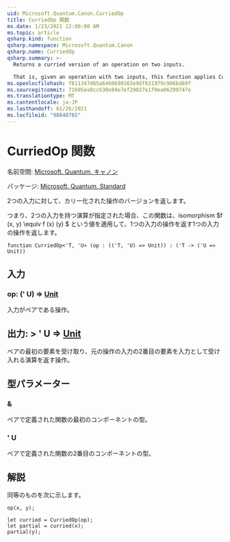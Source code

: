 ```yaml
---
uid: Microsoft.Quantum.Canon.CurriedOp
title: CurriedOp 関数
ms.date: 1/23/2021 12:00:00 AM
ms.topic: article
qsharp.kind: function
qsharp.namespace: Microsoft.Quantum.Canon
qsharp.name: CurriedOp
qsharp.summary: >-
  Returns a curried version of an operation on two inputs.

  That is, given an operation with two inputs, this function applies Curry's isomorphism $f(x, y) \equiv f(x)(y)$ to return an operation of one input which returns an operation of one input.
ms.openlocfilehash: f811347d65a6460690163e9df631979c906bd89f
ms.sourcegitcommit: 71605ea9cc630e84e7ef29027e1f0ea06299747e
ms.translationtype: MT
ms.contentlocale: ja-JP
ms.lasthandoff: 01/26/2021
ms.locfileid: "98840765"
---
```

# <a name="curriedop-function"></a>CurriedOp 関数

名前空間: [Microsoft. Quantum. キャノン](xref:Microsoft.Quantum.Canon)

パッケージ: [Microsoft. Quantum. Standard](https://nuget.org/packages/Microsoft.Quantum.Standard)


2つの入力に対して、カリー化された操作のバージョンを返します。

つまり、2つの入力を持つ演算が指定された場合、この関数は、isomorphism $f (x, y) \equiv f (x) (y) $ という値を適用して、1つの入力の操作を返す1つの入力の操作を返します。

```qsharp
function CurriedOp<'T, 'U> (op : (('T, 'U) => Unit)) : ('T -> ('U => Unit))
```


## <a name="input"></a>入力

### <a name="op--tu--unit"></a>op: (' U) => [Unit](xref:microsoft.quantum.lang-ref.unit) 

入力がペアである操作。



## <a name="output--t---u--unit"></a>出力: > ' U => [Unit](xref:microsoft.quantum.lang-ref.unit) 

ペアの最初の要素を受け取り、元の操作の入力の2番目の要素を入力として受け入れる演算を返す操作。

## <a name="type-parameters"></a>型パラメーター

### <a name="t"></a>&

ペアで定義された関数の最初のコンポーネントの型。
### <a name="u"></a>' U

ペアで定義された関数の2番目のコンポーネントの型。

## <a name="remarks"></a>解説

同等のものを次に示します。

```qsharp
op(x, y);

let curried = CurriedOp(op);
let partial = curried(x);
partial(y);
```
